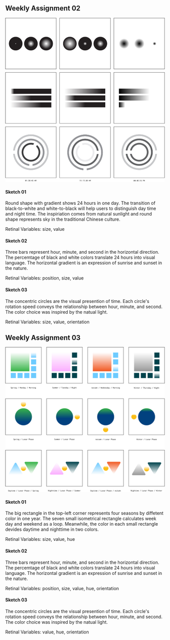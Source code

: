 ## Weekly Assignment 02
![illustrative images](./sketch-wa2.jpg)
#### Sketch 01
Round shape with gradient shows 24 hours in one day. The transition of black-to-white and white-to-black will help users to distinguish day time and night time. The inspiriation comes from natural sunlight and round shape represents sky in the traditional Chinese culture.

Retinal Variables: size, value
#### Sketch 02
Three bars represent hour, minute, and second in the horizontal direction. The percemtage of black and white colors translate 24 hours into visual language. The horizontal gradient is an expression of sunrise and sunset in the nature.

Retinal Variables: position, size, value
#### Sketch 03
The concentric circles are the visual presention of time. Each circle's rotation speed conveys the relationship between hour, minute, and second. The color choice was inspired by the natual light.

Retinal Variables: size, value, orientation
## Weekly Assignment 03
![illustrative images](./sketch-wa3.jpg)
#### Sketch 01
The big rectangle in the top-left corner represents four seasons by diffetent color in one year. The seven small isometrical rectangle calculates week day and weekend as a loop. Meanwhile, the color in each small rectangle devides daytime and nighttime in two colors.

Retinal Variables: size, value, hue
#### Sketch 02
Three bars represent hour, minute, and second in the horizontal direction. The percemtage of black and white colors translate 24 hours into visual language. The horizontal gradient is an expression of sunrise and sunset in the nature.

Retinal Variables: position, size, value, hue, orientation
#### Sketch 03
The concentric circles are the visual presention of time. Each circle's rotation speed conveys the relationship between hour, minute, and second. The color choice was inspired by the natual light.

Retinal Variables: value, hue, orientation
